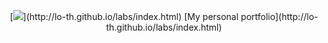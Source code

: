 <p align="center">[<img src="http://lo-th.github.io/labs/images/head.jpg"/>](http://lo-th.github.io/labs/index.html)
[My personal portfolio](http://lo-th.github.io/labs/index.html)</p>